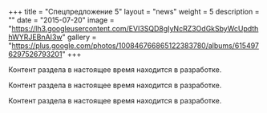 +++
title = "Спецпредложение 5"
layout = "news"
weight = 5
description = ""
date = "2015-07-20"
image = "https://lh3.googleusercontent.com/EVI3SQD8gIyNcRZ3OdGkSbyWcUpdthhWYRJEBnAI3w"
gallery = "https://plus.google.com/photos/100846766865122383780/albums/6154976297526793201"
+++

Контент раздела в настоящее время находится в разработке.

<!--more-->

Контент раздела в настоящее время находится в разработке.

Контент раздела в настоящее время находится в разработке.
